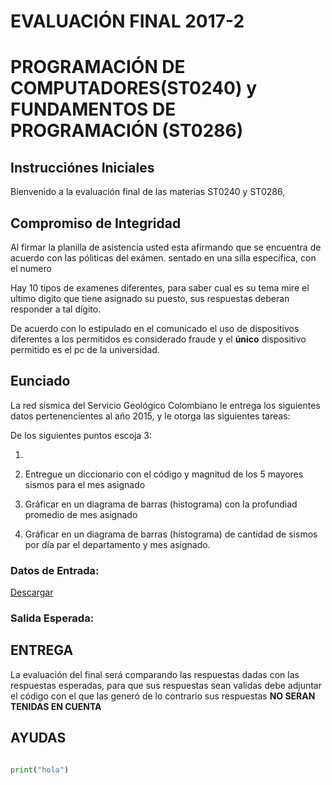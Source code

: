 # EVALUACIÓN FINAL 2017-2
# PROGRAMACIÓN DE COMPUTADORES(ST0240) y FUNDAMENTOS DE PROGRAMACIÓN (ST0286)

## Instrucciónes Iniciales

Bienvenido a la evaluación final de las materias ST0240 y ST0286,

## Compromiso de Integridad


Al firmar la planilla de asistencia usted esta afirmando que se encuentra de acuerdo con las póliticas del exámen.
sentado en una silla especifica, con el numero

Hay 10 tipos de examenes diferentes, para saber cual es su tema mire el ultimo digito que tiene asignado su puesto, sus respuestas deberan responder a tal dígito.

De acuerdo con lo estipulado en el comunicado el uso de dispositivos diferentes a los permitidos es considerado fraude y el **único** dispositivo permitido es el pc de la universidad.

## Eunciado

La red sismica del Servicio Geológico Colombiano le entrega los siguientes datos
pertenencientes al año 2015, y le otorga las siguientes tareas:

De los siguientes puntos escoja 3:


1.

2. Entregue un diccionario con el código y magnitud de los 5 mayores sismos para el mes asignado

3. Gráficar  en un diagrama de barras (histograma) con la profundiad promedio de mes asignado

4. Gráficar en un diagrama de barras (histograma) de cantidad de sismos por día
par el departamento y mes asignado.


### Datos de Entrada:

[Descargar](https://www.datos.gov.co/api/views/c6z5-qfp4/rows.csv?accessType=DOWNLOAD)

### Salida Esperada:

## ENTREGA

La evaluación del final será comparando las respuestas dadas con las respuestas esperadas, para que sus respuestas sean validas debe adjuntar el código con el que las generó de lo contrario sus respuestas **NO SERAN TENIDAS EN CUENTA**


## AYUDAS

```python

print("hola")

```

